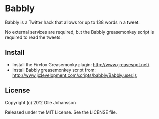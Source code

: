 Babbly
======

Babbly is a Twitter hack that allows for up to 138 words in a tweet.

No external services are required, but the Babbly greasemonkey script
is required to read the tweets.

Install
-------

 * Install the Firefox Greasemonky plugin:
   http://www.greasespot.net/
 * Install Babbly greasemonkey script from:
   http://www.jxdevelopment.com/scripts/babbly/Babbly.user.js

License
-------

Copyright (c) 2012 Olle Johansson

Released under the MIT License. See the LICENSE file.

